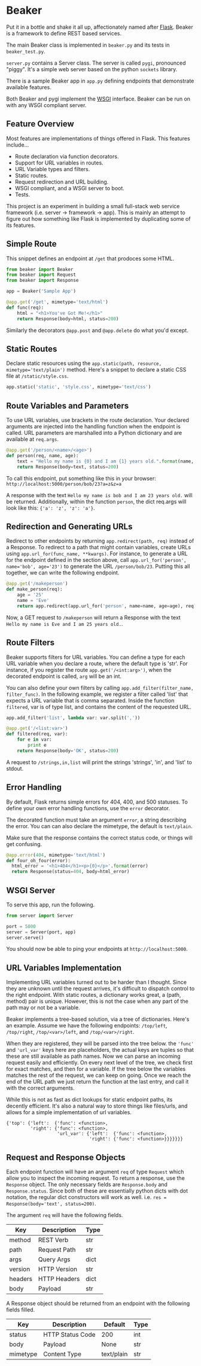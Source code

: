 # Beaker

Put it in a bottle and shake it all up, affectionately named after [Flask](http://flask.pocoo.org). Beaker is a framework to define REST based services.

The main Beaker class is implemented in `beaker.py` and its tests in `beaker_test.py`.

`server.py` contains a Server class. The server is called `pygi`, pronounced "piggy". It's a simple web server based on the python `sockets` library.

There is a sample Beaker app in `app.py` defining endpoints that demonstrate available features.

Both Beaker and pygi implement the [WSGI](https://www.python.org/dev/peps/pep-0333/) interface. Beaker can be run on with any WSGI compliant server.

## Feature Overview

Most features are implementations of things offered in Flask. This features include...

- Route declaration via function decorators.
- Support for URL variables in routes.
- URL Variable types and filters.
- Static routes.
- Request redirection and URL building.
- WSGI compliant, and a WSGI server to boot.
- Tests.

This project is an experiment in building a small full-stack web service framework (i.e. server -> framework -> app). This is mainly an attempt to figure out how something like Flask is implemented by duplicating some of its features.

## Simple Route

This snippet defines an endpoint at `/get` that prodoces some HTML.

```python
from beaker import Beaker
from beaker import Request
from beaker import Response

app = Beaker('Sample App')

@app.get('/get', mimetype='text/html')
def func(req):
    html = "<h1>You've Got Me!</h1>"
    return Response(body=html, status=200)
```

Similarly the decorators `@app.post` and `@app.delete` do what you'd except.

## Static Routes

Declare static resources using the `app.static(path, resource, mimetype='text/plain')` method. Here's a snippet to declare a static CSS file at `/static/style.css`.

```python
app.static('static', 'style.css', mimetype='text/css')
```

## Route Variables and Parameters
To use URL variables, use brackets in the route declaration. Your declared arguments are injected into the handling function when the endpoint is called. URL parameters are marshalled into a Python dictionary and are available at `req.args`.

```Python
@app.get('/person/<name>/<age>')
def person(req, name, age):
    text = "Hello my name is {0} and I am {1} years old.".format(name, age)
    return Response(body=text, status=200)
```

To call this endpoint, put something like this in your browser: `http://localhost:5000/person/bob/23?a=z&z=a`

A response with the text `Hello my name is bob and I am 23 years old.` will be returned. Additionally, within the function `person`, the dict req.args will look like this: `{'a': 'z', 'z': 'a'}`.


## Redirection and Generating URLs

Redirect to other endpoints by returning `app.redirect(path, req)` instead of a Response. To redirect to a path that might contain variables, create URLs using `app.url_for(func_name, **kwargs)`. For instance, to generate a URL for the endpoint defined in the section above, call `app.url_for('person', name='bob', age='23')` to generate the URL `/person/bob/23`. Putting this all together, we can write the following endpoint.

```python
@app.get('/makeperson')
def make_person(req):
    age = '25'
    name = 'Eve'
    return app.redirect(app.url_for('person', name=name, age=age), req)
```

Now, a GET request to `/makeperson` will return a Response with the text `Hello my name is Eve and I am 25 years old.`.

## Route Filters

Beaker supports filters for URL variables. You can define a type for each URL variable when you declare a route, where the default type is 'str'. For instance, if you register the route `app.get('/<int:arg>')`, when the decorated endpoint is called, `arg` will be an int.

You can also define your own filters by calling `app.add_filter(filter_name, filter_func)`. In the following example, we register a filter called 'list' that expects a URL variable that is comma separated. Inside the function `filtered`, var is of type list, and contains the content of the requested URL.

```Python
app.add_filter('list', lambda var: var.split(','))

@app.get('/<list:var>')
def filtered(req, var):
    for e in var:
        print e
    return Response(body='OK', status=200)
```

A request to `/strings,in,list` will print the strings 'strings', 'in', and 'list' to stdout.


## Error Handling

By default, Flask returns simple errors for 404, 400, and 500 statuses. To define your own error handling functions, use the `error` decorator. 

The decorated function must take an argument `error`, a string describing the error. You can can also declare the mimetype, the default is `text/plain`.

Make sure that the response contains the correct status code, or things will get confusing.

```python
@app.error(404, mimetype='text/html')
def four_oh_four(error):
  html_error = '<h1>404</h1><p>{0}</p>'.format(error)
  return Response(status=404, body=html_error)
```

## WSGI Server

To serve this app, run the following.

```python
from server import Server

port = 5000
server = Server(port, app)
server.serve()
```

You should now be able to ping your endpoints at `http://localhost:5000`.

## URL Variables Implementation

Implementing URL variables turned out to be harder than I thought. Since they are unknown until the request arrives, it's difficult to dispatch control to the right endpoint. With static routes, a dictionary works great, a (path, method) pair is unique. However, this is not the case when any part of the path may or not be a variable.

Beaker implements a tree-based solution, via a tree of dictionaries. Here's an example. Assume we have the following endpoints: `/top/left`, `/top/right`, `/top/<var>/left`, and `/top/<var>/right`.

When they are registered, they will be parsed into the tree below. the `'func'` and `'url_var'` keys here are placeholders, the actual keys are tuples so that these are still available as path names. Now we can parse an incoming request easily and efficiently. On every next level of the tree, we check first for exact matches, and then for a variable. If the tree below the variables matches the rest of the request, we can keep on going. Once we reach the end of the URL path we just return the function at the last entry, and call it with the correct arguments.

While this is not as fast as dict lookups for static endpoint paths, its decently efficient. It's also a natural way to store things like files/urls, and allows for a simple implementation of url variables.

```
{'top': {'left':  {'func': <function>,
         'right': {'func': <function>,
                   'url_var': {'left':  {'func': <function>,
                               'right': {'func': <function>}}}}}}}
```

## Request and Response Objects

Each endpoint function will have an argument `req` of type `Request` which allow you to inspect the incoming request. To return a response, use the `Response` object. The only necessary fields are `Response.body` and `Response.status`. Since both of these are essentially python dicts with dot notation, the regular dict constructors will work as well. i.e. `res = Response(body='text', status=200)`.

The argument `req` will have the following fields.

| Key     | Description  | Type |
| ------- | ------------ | ---- |
| method  | REST Verb    | str  |
| path    | Request Path | str  |
| args    | Query Args   | dict |
| version | HTTP Version | str  |
| headers | HTTP Headers | dict |
| body    | Payload      | str  |

A Response object should be returned from an endpoint with the following fields filled.

| Key      | Description       | Default    | Type | 
| -------- | ----------------- | ---------- | ---- |
| status   | HTTP Status Code  | 200        | int  |
| body     | Payload           | None       | str  |
| mimetype | Content Type      | text/plain | str  |


